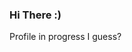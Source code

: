### Hi There :)
Profile in progress I guess?

<!--
[![Anurag's GitHub stats](https://github-readme-stats.vercel.app/api?username=jag3dagster)](https://github.com/jag3dagster)

**jag3dagster/jag3dagster** is a ✨ _special_ ✨ repository because its `README.md` (this file) appears on your GitHub profile.

Here are some ideas to get you started:

- 🔭 I’m currently working on ...
- 🌱 I’m currently learning ...
- 👯 I’m looking to collaborate on ...
- 🤔 I’m looking for help with ...
- 💬 Ask me about ...
- 📫 How to reach me: ...
- 😄 Pronouns: ...
- ⚡ Fun fact: ...
-->
